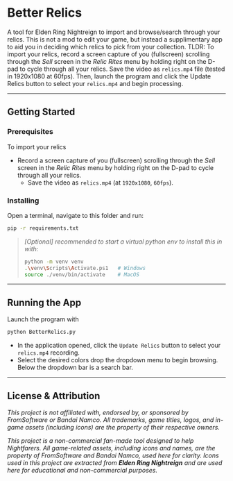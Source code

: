 # Better Relics
A tool for Elden Ring Nightreign to import and browse/search through your relics. This is not a mod to edit your game, but instead a supplimentary app to aid you in deciding which relics to pick from your collection.
TLDR:
To import your relics, record a screen capture of you (fullscreen) scrolling through the *Sell* screen in the *Relic Rites* menu by holding right on the D-pad to cycle through all your relics. Save the video as `relics.mp4` file (tested in 1920x1080 at 60fps). Then, launch the program and click the Update Relics button to select your `relics.mp4` and begin processing.


---

## Getting Started

### Prerequisites
To import your relics
- Record a screen capture of you (fullscreen) scrolling through the *Sell* screen in the *Relic Rites* menu by holding right on the D-pad to cycle through all your relics. 
  - Save the video as `relics.mp4` (at `1920x1080`, `60fps`).

### Installing
Open a terminal, navigate to this folder and run:
```bash
pip -r requirements.txt
```
>*[Optional] recommended to start a virtual python env to install this in with:*
> ```bash
> python -m venv venv
> .\venv\Scripts\Activate.ps1   # Windows
> source ./venv/bin/activate    # MacOS
> ```

---
## Running the App
Launch the program with
```bash
python BetterRelics.py
```
- In the application opened, click the `Update Relics` button to select your `relics.mp4` recording.
- Select the desired colors drop the dropdown menu to begin browsing. 
Below the dropdown bar is a search bar.


---

## License & Attribution

*This project is not affiliated with, endorsed by, or sponsored by FromSoftware or Bandai Namco. All trademarks, game titles, logos, and in-game assets (including icons) are the property of their respective owners.*

*This project is a non-commercial fan-made tool designed to help Nightfarers. All game-related assets, including icons and names, are the property of FromSoftware and Bandai Namco, used here for clarity. Icons used in this project are extracted from **Elden Ring Nightreign** and are used here for educational and non-commercial purposes.*